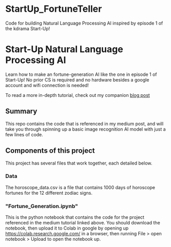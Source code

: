 # StartUp_FortuneTeller
Code for building Natural Language Processing AI inspired by episode 1 of the kdrama Start-Up!

# Start-Up Natural Language Processing AI 
Learn how to make an fortune-generation AI like the one in episode 1 of Start-Up! No prior CS is required and no hardware besides a google account and wifi connection is needed!

To read a more in-depth tutorial, check out my companion [blog post](https://guolikewhoa.medium.com/creating-all-the-tech-projects-in-start-up-kdrama-part-3-creating-the-fortune-telling-ai-using-29c03ab18808)

## Summary
This repo contains the code that is referenced in my medium post, and will take you through spinning up a basic image recognition AI model with just a few lines of code.


## Components of this project
This project has several files that work together, each detailed below. 

### Data
The horoscope_data.csv is a file that contains 1000 days of horoscope fortunes for the 12 different zodiac signs.

### "Fortune_Generation.ipynb"
This is the python notebook that contains the code for the project referenced in the medium tutorial linked above. You should download the notebook, then upload it to Colab in google by opening up https://colab.research.google.com/ in a browser, then running File > open notebook > Upload to open the notebook up.


